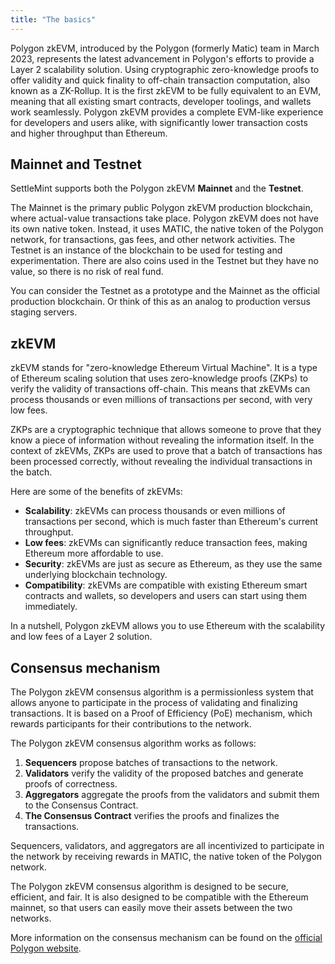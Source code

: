 ```yaml
---
title: "The basics"
---
```


Polygon zkEVM, introduced by the Polygon (formerly Matic) team in March 2023,
represents the latest advancement in Polygon's efforts to provide a Layer 2
scalability solution. Using cryptographic zero-knowledge proofs to offer
validity and quick finality to off-chain transaction computation, also known as
a ZK-Rollup. It is the first zkEVM to be fully equivalent to an EVM, meaning
that all existing smart contracts, developer toolings, and wallets work
seamlessly. Polygon zkEVM provides a complete EVM-like experience for developers
and users alike, with significantly lower transaction costs and higher
throughput than Ethereum.

## Mainnet and Testnet

SettleMint supports both the Polygon zkEVM **Mainnet** and the **Testnet**.

The Mainnet is the primary public Polygon zkEVM production blockchain, where
actual-value transactions take place. Polygon zkEVM does not have its own native
token. Instead, it uses MATIC, the native token of the Polygon network, for
transactions, gas fees, and other network activities. The Testnet is an instance
of the blockchain to be used for testing and experimentation. There are also
coins used in the Testnet but they have no value, so there is no risk of real
fund.

You can consider the Testnet as a prototype and the Mainnet as the official
production blockchain. Or think of this as an analog to production versus
staging servers.

## zkEVM

zkEVM stands for "zero-knowledge Ethereum Virtual Machine". It is a type of
Ethereum scaling solution that uses zero-knowledge proofs (ZKPs) to verify the
validity of transactions off-chain. This means that zkEVMs can process thousands
or even millions of transactions per second, with very low fees.

ZKPs are a cryptographic technique that allows someone to prove that they know a
piece of information without revealing the information itself. In the context of
zkEVMs, ZKPs are used to prove that a batch of transactions has been processed
correctly, without revealing the individual transactions in the batch.

Here are some of the benefits of zkEVMs:

- **Scalability**: zkEVMs can process thousands or even millions of transactions
  per second, which is much faster than Ethereum's current throughput.
- **Low fees**: zkEVMs can significantly reduce transaction fees, making
  Ethereum more affordable to use.
- **Security**: zkEVMs are just as secure as Ethereum, as they use the same
  underlying blockchain technology.
- **Compatibility**: zkEVMs are compatible with existing Ethereum smart
  contracts and wallets, so developers and users can start using them
  immediately.

In a nutshell, Polygon zkEVM allows you to use Ethereum with the scalability and
low fees of a Layer 2 solution.

## Consensus mechanism

The Polygon zkEVM consensus algorithm is a permissionless system that allows
anyone to participate in the process of validating and finalizing transactions.
It is based on a Proof of Efficiency (PoE) mechanism, which rewards participants
for their contributions to the network.

The Polygon zkEVM consensus algorithm works as follows:

1. **Sequencers** propose batches of transactions to the network.
2. **Validators** verify the validity of the proposed batches and generate
   proofs of correctness.
3. **Aggregators** aggregate the proofs from the validators and submit them to
   the Consensus Contract.
4. **The Consensus Contract** verifies the proofs and finalizes the
   transactions.

Sequencers, validators, and aggregators are all incentivized to participate in
the network by receiving rewards in MATIC, the native token of the Polygon
network.

The Polygon zkEVM consensus algorithm is designed to be secure, efficient, and
fair. It is also designed to be compatible with the Ethereum mainnet, so that
users can easily move their assets between the two networks.

More information on the consensus mechanism can be found on the
[official Polygon website](https://wiki.polygon.technology/docs/zkevm/architecture/).
